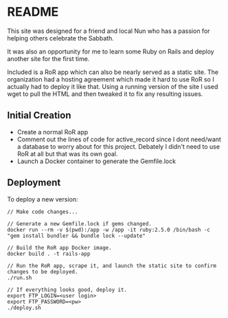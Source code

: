 # README

This site was designed for a friend and local Nun who has a passion for helping others celebrate the Sabbath.

It was also an opportunity for me to learn some Ruby on Rails and deploy another site for the first time.

Included is a RoR app which can also be nearly served as a static site. The organization had a hosting agreement
which made it hard to use RoR so I actually had to deploy it like that. Using a running version of the site I used
wget to pull the HTML and then tweaked it to fix any resulting issues.

## Initial Creation

 - Create a normal RoR app
 - Comment out the lines of code for active_record since I dont need/want a database to worry about for this project. Debately I didn't need to use RoR at all but that was its own goal.
 - Launch a Docker container to generate the Gemfile.lock

## Deployment

To deploy a new version:

```
// Make code changes...

// Generate a new Gemfile.lock if gems changed.
docker run --rm -v $(pwd):/app -w /app -it ruby:2.5.0 /bin/bash -c "gem install bundler && bundle lock --update"

// Build the RoR app Docker image.
docker build . -t rails-app

// Run the RoR app, scrape it, and launch the static site to confirm changes to be deployed.
./run.sh

// If everything looks good, deploy it.
export FTP_LOGIN=<user login>
export FTP_PASSWORD=<pw>
./deploy.sh
```
